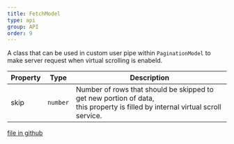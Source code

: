 ```yaml
---
title: FetchModel
type: api
group: API
order: 9
---
```

A class that can be used in custom user pipe within `PaginationModel` to make server request when
virtual scrolling is enabeld.

Property|Type|Description
---|---|---
skip|`number`|Number of rows that should be skipped to get new portion of data,<br />this property is filled by internal virtual scroll service.

[file in github](https://github.com/qgrid/ng2/core/fetch.model.js)

